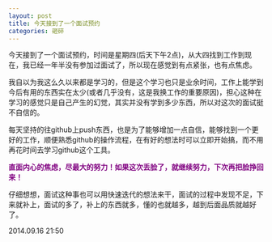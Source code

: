 ```yaml
---
layout: post
title: 今天接到了一个面试预约
categories: 砸碎
---
```


今天接到了一个面试预约，时间是星期四(后天下午2点)，从大四找到工作到现在，我已经一年半没有参加过面试了，所以现在感觉到有点紧张，也有点焦虑。

我自以为我这么久以来都是学习的，但是这个学习也只是业余时间，工作上能学到今后有用的东西实在太少(或者几乎没有，这是我换工作的重要原因)，担心这种在学习的感觉只是自己产生的幻觉，其实并没有学到多少东西，所以对这次的面试挺不自信的。

每天坚持的往github上push东西，也是为了能够增加一点自信，能够找到一个更好的工作，顺便熟悉github的操作流程，在有好的想法时可以立即开始搞，而不用再花时间去学习github这个工具。

<font color="purple">**直面内心的焦虑，尽最大的努力！如果这次丢脸了，就继续努力，下次再把脸挣回来！**</font>

仔细想想，面试这种事也可以用快速迭代的想法来干，面试的过程中发现不足，下来就补上，面试的多了，补上的东西就多，懂的也就越多，越到后面品质就越好了。

2014.09.16 21:50
